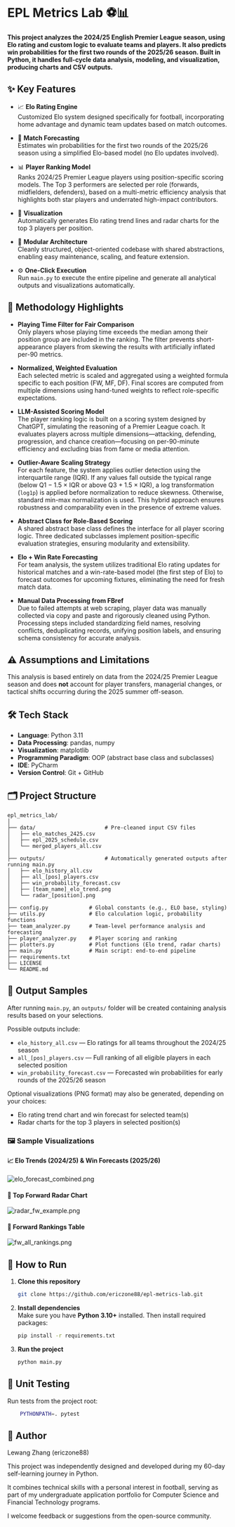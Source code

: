 # EPL Metrics Lab ⚽📊
**This project analyzes the 2024/25 English Premier League season, using Elo rating and custom logic to evaluate teams and players. It also predicts win probabilities for the first two rounds of the 2025/26 season. Built in Python, it handles full-cycle data analysis, modeling, and visualization, producing charts and CSV outputs.**


## ✨ Key Features

- 📈 **Elo Rating Engine**  
  Customized Elo system designed specifically for football, incorporating home advantage and dynamic team updates based on match outcomes.

- 📍 **Match Forecasting**  
  Estimates win probabilities for the first two rounds of the 2025/26 season using a simplified Elo-based model (no Elo updates involved).

- 📊 **Player Ranking Model**  
  Ranks 2024/25 Premier League players using position-specific scoring models. The Top 3 performers are selected per role (forwards, midfielders, defenders), based on a multi-metric efficiency analysis that highlights both star players and underrated high-impact contributors.

- 📎 **Visualization**  
  Automatically generates Elo rating trend lines and radar charts for the top 3 players per position.

- 🧠 **Modular Architecture**  
  Cleanly structured, object-oriented codebase with shared abstractions, enabling easy maintenance, scaling, and feature extension.

- ⚙️ **One-Click Execution**  
  Run `main.py` to execute the entire pipeline and generate all analytical outputs and visualizations automatically.


## 🧰 Methodology Highlights

- **Playing Time Filter for Fair Comparison**  
  Only players whose playing time exceeds the median among their position group are included in the ranking. The filter prevents short-appearance players from skewing the results with artificially inflated per-90 metrics.

- **Normalized, Weighted Evaluation**  
  Each selected metric is scaled and aggregated using a weighted formula specific to each position (FW, MF, DF). Final scores are computed from multiple dimensions using hand-tuned weights to reflect role-specific expectations.

- **LLM-Assisted Scoring Model**  
  The player ranking logic is built on a scoring system designed by ChatGPT, simulating the reasoning of a Premier League coach. It evaluates players across multiple dimensions—attacking, defending, progression, and chance creation—focusing on per-90-minute efficiency and excluding bias from fame or media attention.

- **Outlier-Aware Scaling Strategy**  
  For each feature, the system applies outlier detection using the interquartile range (IQR). If any values fall outside the typical range (below Q1 − 1.5 × IQR or above Q3 + 1.5 × IQR), a log transformation (`log1p`) is applied before normalization to reduce skewness. Otherwise, standard min-max normalization is used. This hybrid approach ensures robustness and comparability even in the presence of extreme values.

- **Abstract Class for Role-Based Scoring**  
  A shared abstract base class defines the interface for all player scoring logic. Three dedicated subclasses implement position-specific evaluation strategies, ensuring modularity and extensibility.

- **Elo + Win Rate Forecasting**  
For team analysis, the system utilizes traditional Elo rating updates for historical matches and a win-rate-based model (the first step of Elo) to forecast outcomes for upcoming fixtures, eliminating the need for fresh match data.

- **Manual Data Processing from FBref**  
  Due to failed attempts at web scraping, player data was manually collected via copy and paste and rigorously cleaned using Python. Processing steps included standardizing field names, resolving conflicts, deduplicating records, unifying position labels, and ensuring schema consistency for accurate analysis.

## ⚠️ Assumptions and Limitations

This analysis is based entirely on data from the 2024/25 Premier League season and does **not** account for player transfers, managerial changes, or tactical shifts occurring during the 2025 summer off-season.

## 🛠 Tech Stack

- **Language**: Python 3.11
- **Data Processing**: pandas, numpy
- **Visualization**: matplotlib
- **Programming Paradigm**: OOP (abstract base class and subclasses)
- **IDE**: PyCharm
- **Version Control**: Git + GitHub

## 🗂️ Project Structure

```
epl_metrics_lab/
│
├── data/                      # Pre-cleaned input CSV files
│   ├── elo_matches_2425.csv
│   ├── epl_2025_schedule.csv
│   └── merged_players_all.csv
│
├── outputs/                   # Automatically generated outputs after running main.py
│   ├── elo_history_all.csv
│   ├── all_[pos]_players.csv
│   ├── win_probability_forecast.csv
│   ├── [team_name]_elo_trend.png
│   └── radar_[position].png
│
├── config.py             # Global constants (e.g., ELO base, styling)
├── utils.py              # Elo calculation logic, probability functions
├── team_analyzer.py      # Team-level performance analysis and forecasting
├── player_analyzer.py    # Player scoring and ranking
├── plotters.py           # Plot functions (Elo trend, radar charts)
├── main.py               # Main script: end-to-end pipeline
├── requirements.txt
├── LICENSE
└── README.md
```

## 📂 Output Samples

After running `main.py`, an `outputs/` folder will be created containing analysis results based on your selections.

Possible outputs include:

- `elo_history_all.csv` — Elo ratings for all teams throughout the 2024/25 season  
- `all_[pos]_players.csv` — Full ranking of all eligible players in each selected position  
- `win_probability_forecast.csv` — Forecasted win probabilities for early rounds of the 2025/26 season  

Optional visualizations (PNG format) may also be generated, depending on your choices:

- Elo rating trend chart and win forecast for selected team(s)  
- Radar charts for the top 3 players in selected position(s)

### 🖼️ Sample Visualizations

#### 📈 Elo Trends (2024/25) & Win Forecasts (2025/26)
![elo_forecast_combined.png](images/elo_forecast_combined.png)
#### 🧠 Top Forward Radar Chart
![radar_fw_example.png](images/radar_fw_example.png)
#### 🧾 Forward Rankings Table
![fw_all_rankings.png](images/fw_all_rankings.png)

## 🚀 How to Run

1. **Clone this repository**  
   ```bash
   git clone https://github.com/ericzone88/epl-metrics-lab.git
   ```

2. **Install dependencies**  
   Make sure you have **Python 3.10+** installed. Then install required packages:  
   ```bash
   pip install -r requirements.txt
   ```

3. **Run the project**  
   ```bash
   python main.py
   ```

## 🧪 Unit Testing
Run tests from the project root:
```bash
    PYTHONPATH=. pytest
```

## 👤 Author

Lewang Zhang (ericzone88)

This project was independently designed and developed during my 60-day self-learning journey in Python. 

It combines technical skills with a personal interest in football, serving as part of my undergraduate application portfolio for Computer Science and Financial Technology programs.  

I welcome feedback or suggestions from the open-source community.